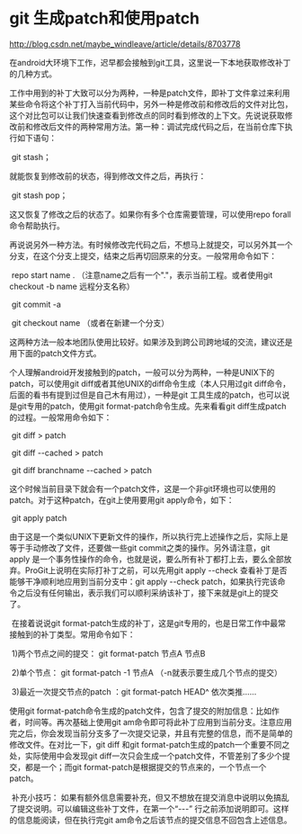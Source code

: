# git 生成patch和使用patch

http://blog.csdn.net/maybe_windleave/article/details/8703778

​    在android大环境下工作，迟早都会接触到git工具，这里说一下本地获取修改补丁的几种方式。

​    工作中用到的补丁大致可以分为两种，一种是patch文件，即补丁文件拿过来利用某些命令将这个补丁打入当前代码中，另外一种是修改前和修改后的文件对比包，这个对比包可以让我们快速查看到修改点的同时看到修改的上下文。先说说获取修改前和修改后文件的两种常用方法。第一种：调试完成代码之后，在当前仓库下执行如下语句：

​    git stash；

就能恢复到修改前的状态，得到修改文件之后，再执行：

​    git stash pop；

这又恢复了修改之后的状态了。如果你有多个仓库需要管理，可以使用repo forall命令帮助执行。

​    再说说另外一种方法。有时候修改完代码之后，不想马上就提交，可以另外其一个分支，在这个分支上提交，结束之后再切回原来的分支。一般常用命令如下：

​    repo start name . （注意name之后有一个"."，表示当前工程。或者使用git checkout -b name 远程分支名称）

​    git commit -a 

​    git checkout name （或者在新建一个分支）

这两种方法一般本地团队使用比较好。如果涉及到跨公司跨地域的交流，建议还是用下面的patch文件方式。

​    个人理解android开发接触到的patch，一般可以分为两种，一种是UNIX下的patch，可以使用git diff或者其他UNIX的diff命令生成（本人只用过git diff命令，后面的看书有提到过但是自己木有用过），一种是git 工具生成的patch，也可以说是git专用的patch，使用git format-patch命令生成。先来看看git diff生成patch的过程。一般常用命令如下：

​    git diff > patch

​    git diff --cached > patch

​    git diff branchname --cached > patch

这个时候当前目录下就会有一个patch文件，这是一个非git环境也可以使用的patch。对于这种patch，在git上使用要用git apply命令，如下：

​    git apply patch

由于这是一个类似UNIX下更新文件的操作，所以执行完上述操作之后，实际上是等于手动修改了文件，还要做一些git commit之类的操作。另外请注意，git apply 是一个事务性操作的命令，也就是说，要么所有补丁都打上去，要么全部放弃。ProGit上说明在实际打补丁之前，可以先用git apply --check 查看补丁是否能够干净顺利地应用到当前分支中：git apply --check patch，如果执行完该命令之后没有任何输出，表示我们可以顺利采纳该补丁，接下来就是git上的提交了。

​    在接着说说git format-patch生成的补丁，这是git专用的，也是日常工作中最常接触到的补丁类型。常用命令如下：

​    1)两个节点之间的提交： git format-patch 节点A  节点B

​    2)单个节点： git format-patch -1 节点A （-n就表示要生成几个节点的提交）

​    3)最近一次提交节点的patch ：git format-patch HEAD^ 依次类推……

使用git format-patch命令生成的patch文件，包含了提交的附加信息：比如作者，时间等。再次基础上使用git am命令即可将此补丁应用到当前分支。注意应用完之后，你会发现当前分支多了一次提交记录，并且有完整的信息，而不是简单的修改文件。在对比一下，git diff 和git format-patch生成的patch一个重要不同之处，实际使用中会发现git diff一次只会生成一个patch文件，不管差别了多少个提交，都是一个；而git format-patch是根据提交的节点来的，一个节点一个patch。

​    补充小技巧： 如果有额外信息需要补充，但又不想放在提交消息中说明以免搞乱了提交说明。可以编辑这些补丁文件，在第一个“---” 行之前添加说明即可。这样的信息能阅读，但在执行完git am命令之后该节点的提交信息不回包含上述信息。 